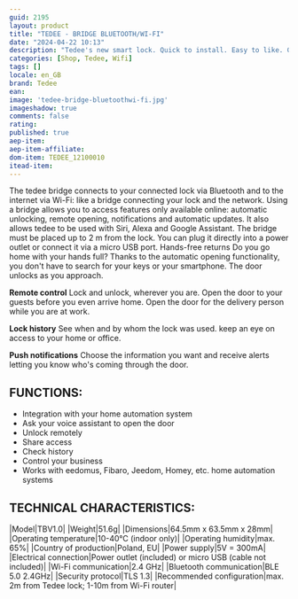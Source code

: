 ```yaml
---
guid: 2195
layout: product 
title: "TEDEE - BRIDGE BLUETOOTH/WI-FI"
date: "2024-04-22 10:13"
description: "Tedee's new smart lock. Quick to install. Easy to like. Gray model."
categories: [Shop, Tedee, Wifi]
tags: []
locale: en_GB
brand: Tedee
ean: 
image: 'tedee-bridge-bluetoothwi-fi.jpg'
imageshadow: true
comments: false
rating:  
published: true
aep-item: 
aep-item-affiliate: 
dom-item: TEDEE_12100010
itead-item: 
---
```


The tedee bridge connects to your connected lock via Bluetooth and to the internet via Wi-Fi: like a bridge connecting your lock and the network.
Using a bridge allows you to access features only available online: automatic unlocking, remote opening, notifications and automatic updates.
It also allows tedee to be used with Siri, Alexa and Google Assistant.
The bridge must be placed up to 2 m from the lock. You can plug it directly into a power outlet or connect it via a micro USB port.
Hands-free returns
Do you go home with your hands full? Thanks to the automatic opening functionality, you don't have to search for your keys or your smartphone. The door unlocks as you approach.

**Remote control**
Lock and unlock, wherever you are. Open the door to your guests before you even arrive home. Open the door for the delivery person while you are at work.

**Lock history**
See when and by whom the lock was used. keep an eye on access to your home or office.

**Push notifications**
Choose the information you want and receive alerts letting you know who's coming through the door.

## FUNCTIONS:

- Integration with your home automation system
- Ask your voice assistant to open the door
- Unlock remotely
- Share access
- Check history
- Control your business
- Works with eedomus, Fibaro, Jeedom, Homey, etc. home automation systems
 
## TECHNICAL CHARACTERISTICS:

|Model|TBV1.0|
|Weight|51.6g|
|Dimensions|64.5mm x 63.5mm x 28mm|
|Operating temperature|10-40°C (indoor only)|
|Operating humidity|max. 65%|
|Country of production|Poland, EU|
|Power supply|5V = 300mA|
|Electrical connection|Power outlet (included) or micro USB (cable not included)|
|Wi-Fi communication|2.4 GHz|
|Bluetooth communication|BLE 5.0 2.4GHz|
|Security protocol|TLS 1.3|
|Recommended configuration|max. 2m from Tedee lock; 1-10m from Wi-Fi router|
